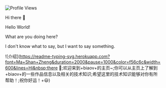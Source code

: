 #

![Profile Views](https://komarev.com/ghpvc/?username=biaov2017&label=Profile%20Views)

Hi there 👋

Hello World!

What are you doing here?

I don't know what to say, but I want to say something.

![介绍](https://readme-typing-svg.herokuapp.com?font=Ma+Shan+Zheng&duration=2000&pause=1000&color=f56c6c&width=600&lines=Hi&nbsp;there 👋;欢迎来到+biaov+的主页~;你可以从主页上了解到+biaov+的一些作品信息以及相关的技术知识;希望这里的技术知识能够对你有所帮助！;祝你好运！+😃)
